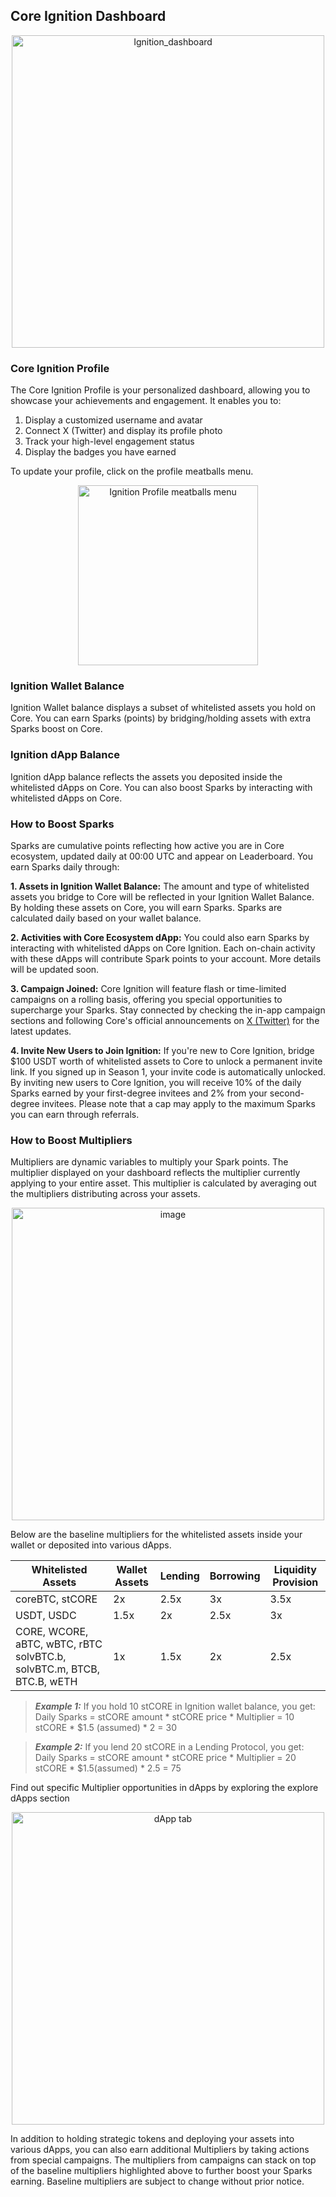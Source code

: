 ## Core Ignition Dashboard
<p align="center">
  <img width="500" alt="Ignition_dashboard" src="https://github.com/user-attachments/assets/2cf8b2fa-89da-49f2-b9ac-982636095dfa">
</p>

### Core Ignition Profile  ###
The Core Ignition Profile is your personalized dashboard, allowing you to showcase your achievements and engagement. It enables you to:
1. Display a customized username and avatar
2. Connect X (Twitter) and display its profile photo
3. Track your high-level engagement status
4. Display the badges you have earned

To update your profile, click on the profile meatballs menu.
<p align="center">
  <img width="288" alt="Ignition Profile meatballs menu" src="https://github.com/user-attachments/assets/d7523504-df48-4f39-93f3-94e472a03a9a">
</p>

### Ignition Wallet Balance ###
Ignition Wallet balance displays a subset of whitelisted assets you hold on Core. You can earn Sparks (points) by bridging/holding assets with extra Sparks boost on Core.

### Ignition dApp Balance ###
Ignition dApp balance reflects the assets you deposited inside the whitelisted dApps on Core. You can also boost Sparks by interacting with whitelisted dApps on Core.

### How to Boost Sparks ###
Sparks are cumulative points reflecting how active you are in Core ecosystem, updated daily at 00:00 UTC and appear on Leaderboard. You earn Sparks daily through:

**1. Assets in Ignition Wallet Balance:**
The amount and type of whitelisted assets you bridge to Core will be reflected in your Ignition Wallet Balance. By holding these assets on Core, you will earn Sparks. Sparks are calculated daily based on your wallet balance.

**2. Activities with Core Ecosystem dApp:**
You could also earn Sparks by interacting with whitelisted dApps on Core Ignition. Each on-chain activity with these dApps will contribute Spark points to your account. More details will be updated soon.

**3. Campaign Joined:**
Core Ignition will feature flash or time-limited campaigns on a rolling basis, offering you special opportunities to supercharge your Sparks. Stay connected by checking the in-app campaign sections and following Core's official announcements on [X (Twitter)](https://x.com/Coredao_Org) for the latest updates.

**4. Invite New Users to Join Ignition:**
If you're new to Core Ignition, bridge $100 USDT worth of whitelisted assets to Core to unlock a permanent invite link. If you signed up in Season 1, your invite code is automatically unlocked. By inviting new users to Core Ignition, you will receive 10% of the daily Sparks earned by your first-degree invitees and 2% from your second-degree invitees. Please note that a cap may apply to the maximum Sparks you can earn through referrals. 


### How to Boost Multipliers ###
Multipliers are dynamic variables to multiply your Spark points. The multiplier displayed on your dashboard reflects the multiplier currently applying to your entire asset. This multiplier is calculated by averaging out the multipliers distributing across your assets.
<p align="center">
  <img width="500" alt="image" src="https://github.com/user-attachments/assets/4f7ceee6-6a93-4cce-a382-5e6002ce2819">
</p>

Below are the baseline multipliers for the whitelisted assets inside your wallet or deposited into various dApps.

| Whitelisted Assets  |Wallet Assets | Lending | Borrowing | Liquidity Provision | 
| ------------- |-------------| ------------- |-------------| ------------- |
| coreBTC, stCORE | 2x | 2.5x | 3x | 3.5x |
| USDT, USDC | 1.5x | 2x | 2.5x | 3x |
| CORE, WCORE, aBTC, wBTC, rBTC solvBTC.b, solvBTC.m, BTCB, BTC.B, wETH | 1x | 1.5x | 2x | 2.5x |

  
>***Example 1:***
>If you hold 10 stCORE in Ignition wallet balance, you get:  
>Daily Sparks = stCORE amount * stCORE price * Multiplier = 10 stCORE * $1.5 (assumed) * 2 = 30  

>***Example 2:***
>If you lend 20 stCORE in a Lending Protocol, you get:  
>Daily Sparks = stCORE amount * stCORE price * Multiplier = 20 stCORE * $1.5(assumed) * 2.5 = 75

  
Find out specific Multiplier opportunities in dApps by exploring the explore dApps section
<p align="center">
  <img width="500" alt="dApp tab" src="https://github.com/user-attachments/assets/a2067f6d-0202-474f-8acb-c9cd2d4007e9">
</p>

In addition to holding strategic tokens and deploying your assets into various dApps, you can also earn additional Multipliers by taking actions from special campaigns. The multipliers from campaigns can stack on top of the baseline multipliers highlighted above to further boost your Sparks earning. Baseline multipliers are subject to change without prior notice.  
